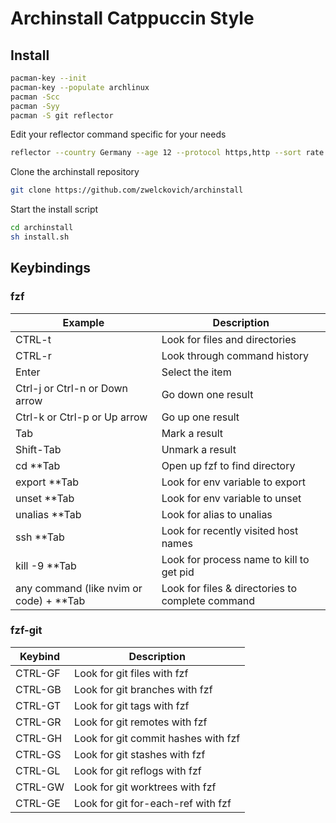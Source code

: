 # Archinstall Catppuccin Style

## Install
```sh
pacman-key --init
pacman-key --populate archlinux
pacman -Scc
pacman -Syy
pacman -S git reflector
```

Edit your reflector command specific for your needs
```sh
reflector --country Germany --age 12 --protocol https,http --sort rate --save /etc/pacman.d/mirrorlist
```
Clone the archinstall repository
```sh
git clone https://github.com/zwelckovich/archinstall
```
Start the install script
```sh
cd archinstall
sh install.sh
```

## Keybindings

### fzf

| Example                                  | Description                                      | 
|------------------------------------------|--------------------------------------------------|
| CTRL-t	                                 | Look for files and directories                   | 
| CTRL-r	                                 | Look through command history                     | 
| Enter  	                                 | Select the item                                  | 
| Ctrl-j or Ctrl-n or Down arrow  	       | Go down one result                               | 
| Ctrl-k or Ctrl-p or Up arrow    	       | Go up one result                                 | 
| Tab   	                                 | Mark a result                                    | 
| Shift-Tab   	                           | Unmark a result                                  | 	
| cd **Tab   	                             | Open up fzf to find directory                    |   		
| export **Tab   	                         | Look for env variable to export                  | 		
| unset **Tab   	                         | Look for env variable to unset                   | 		
| unalias **Tab  	                         | Look for alias to unalias                        | 		
| ssh **Tab     	                         | Look for recently visited host names             | 		
| kill -9 **Tab 	                         | Look for process name to kill to get pid         | 			
| any command (like nvim or code) + **Tab	 | Look for files & directories to complete command | 	

 ### fzf-git
| Keybind                                  | Description                                      | 
|------------------------------------------|--------------------------------------------------|
| CTRL-GF	                                 | Look for git files with fzf                      | 
| CTRL-GB	                                 | Look for git branches with fzf                   | 
| CTRL-GT	                                 | Look for git tags with fzf                       | 
| CTRL-GR                         	       | Look for git remotes with fzf                    | 
| CTRL-GH                         	       | Look for git commit hashes with fzf              | 
| CTRL-GS	                                 | Look for git stashes with fzf                    | 
| CTRL-GL   	                             | Look for git reflogs with fzf                    | 	
| CTRL-GW   	                             | Look for git worktrees with fzf                  |   		
| CTRL-GE        	                         | Look for git for-each-ref with fzf               | 		

 
	
	
	
	
	
	
	
	
	
	
	
